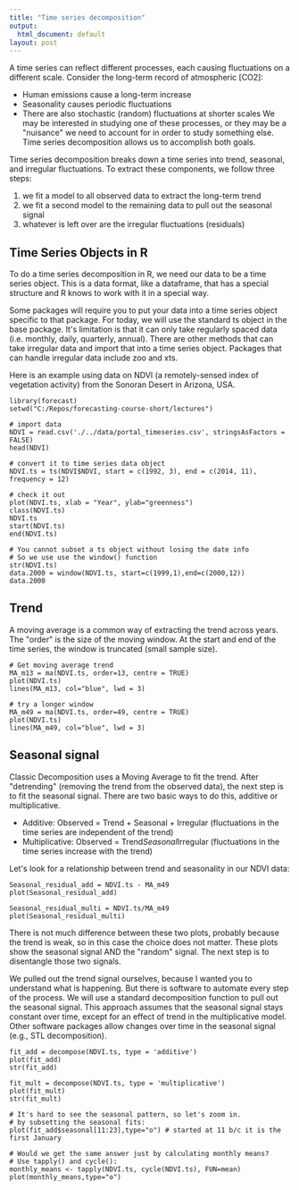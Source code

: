 ```yaml
---
title: "Time series decomposition"
output:
  html_document: default
layout: post
---
```


A time series can reflect different processes, each causing
fluctuations on a different scale. Consider the long-term record of 
atmospheric [CO2]:
* Human emissions cause a long-term increase 
* Seasonality causes periodic fluctuations 
* There are also stochastic (random) fluctuations at shorter scales
We may be interested in studying one of these processes, or they may be a "nuisance" we need to account for in order to study something else. Time series decomposition allows us to accomplish both goals. 

Time series decomposition breaks down a time series into trend, seasonal, and irregular fluctuations. To extract these components, we follow three steps:
1) we fit a model to all observed data to extract the long-term trend
2) we fit a second model to the remaining data to pull out the seasonal signal
3) whatever is left over are the irregular fluctuations (residuals)

## Time Series Objects in R

To do a time series decomposition in R, we need our data to be a time series object. This is a data format, like a dataframe, that has a special structure and R knows to work with it in a special way.

Some packages will require you to put your data into a time series object specific to that package. For today, we will use the standard ts object in the base package. It's limitation is that it can only take regularly spaced data (i.e. monthly, daily, quarterly, annual). There are other methods that can take irregular data and import that into a time series object. Packages that can handle irregular data include zoo and xts.

Here is an example using data on NDVI (a remotely-sensed index of 
vegetation activity) from the Sonoran Desert in Arizona, USA.

```
library(forecast)
setwd("C:/Repos/forecasting-course-short/lectures")

# import data
NDVI = read.csv('./../data/portal_timeseries.csv', stringsAsFactors = FALSE)
head(NDVI)

# convert it to time series data object
NDVI.ts = ts(NDVI$NDVI, start = c(1992, 3), end = c(2014, 11), frequency = 12)

# check it out
plot(NDVI.ts, xlab = "Year", ylab="greenness")
class(NDVI.ts)
NDVI.ts
start(NDVI.ts)
end(NDVI.ts)

# You cannot subset a ts object without losing the date info
# So we use use the window() function
str(NDVI.ts)
data.2000 = window(NDVI.ts, start=c(1999,1),end=c(2000,12))
data.2000
```
## Trend

A moving average is a common way of extracting the trend across years.  The "order" is the size of the moving window. At the start
and end of the time series, the window is truncated (small sample
size).

```
# Get moving average trend
MA_m13 = ma(NDVI.ts, order=13, centre = TRUE)
plot(NDVI.ts)
lines(MA_m13, col="blue", lwd = 3)

# try a longer window
MA_m49 = ma(NDVI.ts, order=49, centre = TRUE)
plot(NDVI.ts)
lines(MA_m49, col="blue", lwd = 3)
```
## Seasonal signal

Classic Decomposition uses a Moving Average to fit the trend. After "detrending" (removing the trend from the observed data), the next
step is to fit the seasonal signal. There are two basic ways to do this, additive or multiplicative. 
* Additive: Observed = Trend + Seasonal + Irregular (fluctuations in the time series are independent of the trend)
* Multiplicative: Observed = Trend*Seasonal*Irregular (fluctuations in the time series increase with the trend)

Let's look for a relationship between trend and seasonality in our
NDVI data:
```
Seasonal_residual_add = NDVI.ts - MA_m49
plot(Seasonal_residual_add)

Seasonal_residual_multi = NDVI.ts/MA_m49
plot(Seasonal_residual_multi)
```
There is not much difference between these two plots, probably 
because the trend is weak, so in this case the choice does not
matter.  These plots show the seasonal signal AND the "random" 
signal. The next step is to disentangle those two signals.

We pulled out the trend signal ourselves, because I wanted you to
understand what is happening. But there is software to automate
every step of the process. We will use a standard decomposition
function to pull out the seasonal signal. This approach assumes
that the seasonal signal stays constant over time, except 
for an effect of trend in the multiplicative model. Other software
packages allow changes over time in the seasonal signal 
(e.g., STL decomposition).

```
fit_add = decompose(NDVI.ts, type = 'additive')
plot(fit_add)
str(fit_add)

fit_mult = decompose(NDVI.ts, type = 'multiplicative')
plot(fit_mult)
str(fit_mult)

# It's hard to see the seasonal pattern, so let's zoom in.
# by subsetting the seasonal fits:
plot(fit_add$seasonal[11:23],type="o") # started at 11 b/c it is the first January

# Would we get the same answer just by calculating monthly means?
# Use tapply() and cycle():
monthly_means <- tapply(NDVI.ts, cycle(NDVI.ts), FUN=mean)
plot(monthly_means,type="o")

```
